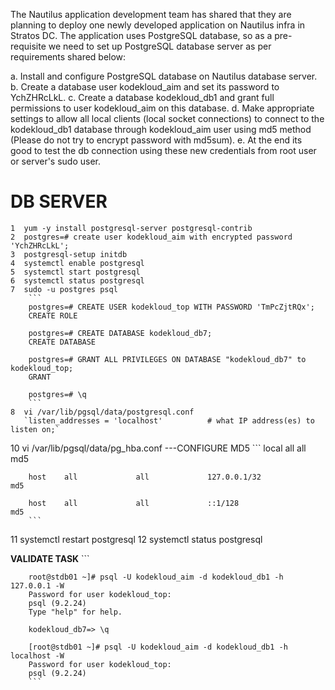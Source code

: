 The Nautilus application development team has shared that they are planning to deploy one newly developed application on Nautilus infra in Stratos DC. The application uses PostgreSQL database, so as a pre-requisite we need to set up PostgreSQL database server as per requirements shared below:

a. Install and configure PostgreSQL database on Nautilus database server.
b. Create a database user kodekloud_aim and set its password to YchZHRcLkL.
c. Create a database kodekloud_db1 and grant full permissions to user kodekloud_aim on this database.
d. Make appropriate settings to allow all local clients (local socket connections) to connect to the kodekloud_db1 database through kodekloud_aim user using md5 method (Please do not try to encrypt password with md5sum).
e. At the end its good to test the db connection using these new credentials from root user or server's sudo user.

DB SERVER
=========
    1  yum -y install postgresql-server postgresql-contrib
    2  postgres=# create user kodekloud_aim with encrypted password 'YchZHRcLkL';
    3  postgresql-setup initdb
    4  systemctl enable postgresql
    5  systemctl start postgresql
    6  systemctl status postgresql
    7  sudo -u postgres psql
        ```
        postgres=# CREATE USER kodekloud_top WITH PASSWORD 'TmPcZjtRQx';
        CREATE ROLE

        postgres=# CREATE DATABASE kodekloud_db7;
        CREATE DATABASE

        postgres=# GRANT ALL PRIVILEGES ON DATABASE "kodekloud_db7" to kodekloud_top;
        GRANT

        postgres=# \q
        ```
    8  vi /var/lib/pgsql/data/postgresql.conf
       `listen_addresses = 'localhost'          # what IP address(es) to listen on;`
   10  vi /var/lib/pgsql/data/pg_hba.conf                                               ---CONFIGURE MD5
        ```
        local   all             all                                     md5

        host    all             all             127.0.0.1/32            md5

        host    all             all             ::1/128                 md5
        ```
   11  systemctl restart postgresql
   12  systemctl status postgresql

   **VALIDATE TASK**
        ```

        root@stdb01 ~]# psql -U kodekloud_aim -d kodekloud_db1 -h 127.0.0.1 -W
        Password for user kodekloud_top:
        psql (9.2.24)
        Type "help" for help.

        kodekloud_db7=> \q

        [root@stdb01 ~]# psql -U kodekloud_aim -d kodekloud_db1 -h localhost -W
        Password for user kodekloud_top:
        psql (9.2.24)
        ```

